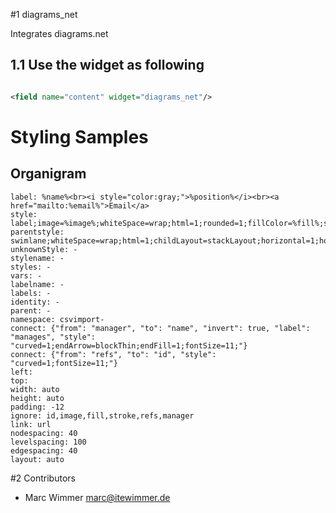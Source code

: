 #1 diagrams_net

Integrates diagrams.net

## 1.1 Use the widget as following

```xml

<field name="content" widget="diagrams_net"/>

```

# Styling Samples

## Organigram

```csv
label: %name%<br><i style="color:gray;">%position%</i><br><a href="mailto:%email%">Email</a>
style: label;image=%image%;whiteSpace=wrap;html=1;rounded=1;fillColor=%fill%;strokeColor=%stroke%;
parentstyle: swimlane;whiteSpace=wrap;html=1;childLayout=stackLayout;horizontal=1;horizontalStack=0;resizeParent=1;resizeLast=0;collapsible=1;
unknownStyle: -
stylename: -
styles: -
vars: -
labelname: -
labels: -
identity: -
parent: -
namespace: csvimport-
connect: {"from": "manager", "to": "name", "invert": true, "label": "manages", "style": "curved=1;endArrow=blockThin;endFill=1;fontSize=11;"}
connect: {"from": "refs", "to": "id", "style": "curved=1;fontSize=11;"}
left:
top:
width: auto
height: auto
padding: -12
ignore: id,image,fill,stroke,refs,manager
link: url
nodespacing: 40
levelspacing: 100
edgespacing: 40
layout: auto
```

#2 Contributors

* Marc Wimmer <marc@itewimmer.de>

